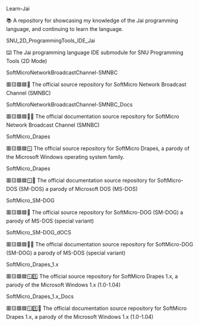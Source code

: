 
Learn-Jai

📚️ A repository for showcasing my knowledge of the Jai programming language, and continuing to learn the language. 

SNU_2D_ProgrammingTools_IDE_Jai

⌨️ The Jai programming language IDE submodule for SNU Programming Tools (2D Mode)

SoftMicroNetworkBroadcastChannel-SMNBC

🟥️🟨️🟩️🟦️📰️ The official source repository for SoftMicro Network Broadcast Channel (SMNBC)

SoftMicroNetworkBroadcastChannel-SMNBC_Docs

🟥️🟨️🟩️🟦️📰️📖️ The official documentation source repository for SoftMicro Network Broadcast Channel (SMNBC)

SoftMicro_Drapes

🟥️🟨️🟩️🟦️🪟️ The official source repository for SoftMicro Drapes, a parody of the Microsoft Windows operating system family.

SoftMicro_Drapes

🟥️🟨️🟩️🟦️🪟️📖️ The official documentation source repository for SoftMicro-DOS (SM-DOS) a parody of Microsoft DOS (MS-DOS)

SoftMicro_SM-DOG

🟥️🟨️🟩️🟦️💽️ The official source repository for SoftMicro-DOG (SM-DOG) a parody of MS-DOS (special variant)

SoftMicro_SM-DOG_dOCS

🟥️🟨️🟩️🟦️💽️📖️ The official documentation source repository for SoftMicro-DOG (SM-DOG) a parody of MS-DOS (special variant)

SoftMicro_Drapes_1.x

🟥️🟨️🟩️🟦️🪟️1️⃣️ The official source repository for SoftMicro Drapes 1.x, a parody of the Microsoft Windows 1.x (1.0-1.04)

SoftMicro_Drapes_1.x_Docs

🟥️🟨️🟩️🟦️🪟️1️⃣️📖️ The official documentation source repository for SoftMicro Drapes 1.x, a parody of the Microsoft Windows 1.x (1.0-1.04)


